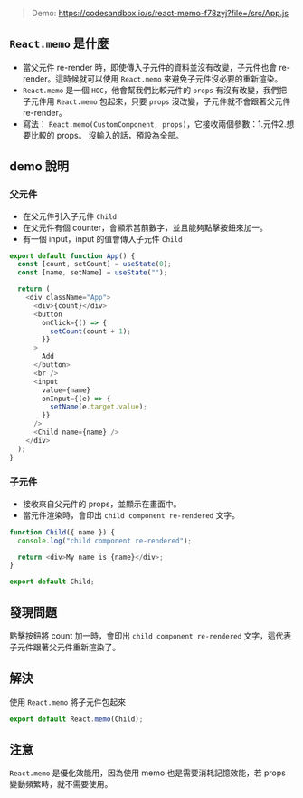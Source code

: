 > Demo: https://codesandbox.io/s/react-memo-f78zyj?file=/src/App.js

## `React.memo` 是什麼

- 當父元件 re-render 時，即使傳入子元件的資料並沒有改變，子元件也會 re-render。這時候就可以使用 `React.memo` 來避免子元件沒必要的重新渲染。
- `React.memo` 是一個 `HOC`，他會幫我們比較元件的 `props` 有沒有改變，我們把子元件用 `React.memo` 包起來，只要 `props` 沒改變，子元件就不會跟著父元件 re-render。
- 寫法： `React.memo(CustomComponent, props)`，它接收兩個參數：1.元件2.想要比較的 props。 沒輸入的話，預設為全部。

## demo 說明

### 父元件

- 在父元件引入子元件 `Child`
- 在父元件有個 counter，會顯示當前數字，並且能夠點擊按鈕來加一。
- 有一個 input，input 的值會傳入子元件 `Child`

```javascript
export default function App() {
  const [count, setCount] = useState(0);
  const [name, setName] = useState("");

  return (
    <div className="App">
      <div>{count}</div>
      <button
        onClick={() => {
          setCount(count + 1);
        }}
      >
        Add
      </button>
      <br />
      <input
        value={name}
        onInput={(e) => {
          setName(e.target.value);
        }}
      />
      <Child name={name} />
    </div>
  );
}
```

### 子元件

- 接收來自父元件的 props，並顯示在畫面中。
- 當元件渲染時，會印出 `child component re-rendered` 文字。

```javascript
function Child({ name }) {
  console.log("child component re-rendered");

  return <div>My name is {name}</div>;
}

export default Child;
```

## 發現問題

點擊按鈕將 count 加一時，會印出 `child component re-rendered` 文字，這代表子元件跟著父元件重新渲染了。

## 解決

使用 `React.memo` 將子元件包起來

```javascript
export default React.memo(Child);
```

## 注意

`React.memo` 是優化效能用，因為使用 memo 也是需要消耗記憶效能，若 props 變動頻繁時，就不需要使用。
